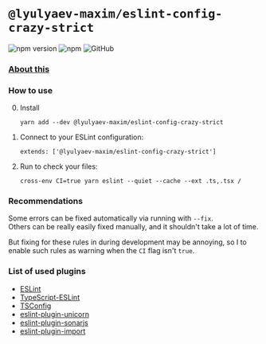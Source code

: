 # `@lyulyaev-maxim/eslint-config-crazy-strict`

![npm version](https://badge.fury.io/js/@lyulyaev-maxim%2Feslint-config-crazy-strict.svg)
![npm](https://img.shields.io/npm/dw/@lyulyaev-maxim/eslint-config-crazy-strict)
![GitHub](https://img.shields.io/github/license/LyulyaevMaxim/linters)

### [About this](../README.md)

### How to use
0. Install
   ```
   yarn add --dev @lyulyaev-maxim/eslint-config-crazy-strict
   ```
1. Connect to your ESLint configuration: 
   ```
   extends: ['@lyulyaev-maxim/eslint-config-crazy-strict']
   ```
2. Run to check your files:
   ```
   cross-env CI=true yarn eslint --quiet --cache --ext .ts,.tsx /
   ```
   
### Recommendations
Some errors can be fixed automatically via running with `--fix`.   
Others can be really easily fixed manually, and it shouldn't take a lot of time.

But fixing for these rules in during development may be annoying, so I to enable such rules as warning when the `CI` flag isn't `true`.

### List of used plugins
* [ESLint](https://eslint.org/docs/rules/)
* [TypeScript-ESLint](https://typescript-eslint.io/rules/)
* [TSConfig](https://www.typescriptlang.org/tsconfig)
* [eslint-plugin-unicorn](https://github.com/sindresorhus/eslint-plugin-unicorn)
* [eslint-plugin-sonarjs](https://github.com/SonarSource/eslint-plugin-sonarjs)
* [eslint-plugin-import](https://github.com/import-js/eslint-plugin-import)
